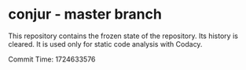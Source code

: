 # conjur - master branch

This repository contains the frozen state of the repository.
Its history is cleared. It is used only for static code
analysis with Codacy.

Commit Time: 1724633576